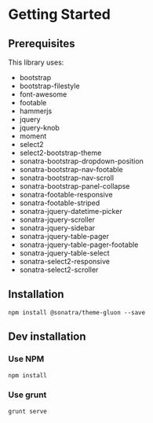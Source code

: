 Getting Started
===============

Prerequisites
-------------

This library uses:

- bootstrap
- bootstrap-filestyle
- font-awesome
- footable
- hammerjs
- jquery
- jquery-knob
- moment
- select2
- select2-bootstrap-theme
- sonatra-bootstrap-dropdown-position
- sonatra-bootstrap-nav-footable
- sonatra-bootstrap-nav-scroll
- sonatra-bootstrap-panel-collapse
- sonatra-footable-responsive
- sonatra-footable-striped
- sonatra-jquery-datetime-picker
- sonatra-jquery-scroller
- sonatra-jquery-sidebar
- sonatra-jquery-table-pager
- sonatra-jquery-table-pager-footable
- sonatra-jquery-table-select
- sonatra-select2-responsive
- sonatra-select2-scroller

Installation
------------

```
npm install @sonatra/theme-gluon --save
```

Dev installation
----------------

### Use NPM

```
npm install
```

### Use grunt

```
grunt serve
```
